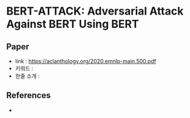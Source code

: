 # BERT-ATTACK: Adversarial Attack Against BERT Using BERT

## Paper

- link : https://aclanthology.org/2020.emnlp-main.500.pdf
- 키워드 : 
- 한줄 소개 : 

## References

- 
